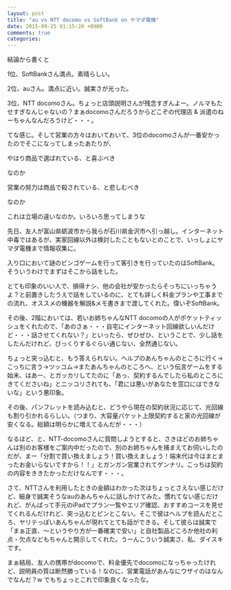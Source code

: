 ```yaml
---
layout: post
title: "au vs NTT docomo vs SoftBank on ヤマダ電機"
date: 2015-09-25 01:15:20 +0900
comments: true
categories: 
---
```


結論から書くと

1位、SoftBankさん満点。素晴らしい。

2位、auさん。満点に近い。誠実さが光った。

3位、NTT docomoさん。ちょっと店頭説明さんが残念すぎんよー。ノルマもたせすぎなんじゃないの？まぁdocomoさんだろうからどこぞの代理店 & 派遣のねーちゃんなんだろうけど・・・。

てな感じ。そして営業の方々はおいておいて、3位のdocomoさんが一番安かったのでそこになってしまったあたりが、

やはり商品で選ばれている、と喜ぶべき

なのか

営業の努力は商品で殺されている、と悲しむべき

なのか

これは立場の違いなのか。いろいろ思ってしまうな

先日、友人が富山県砺波市から我らが石川県金沢市へ引っ越し。インターネット中毒ではあるが、実家回線以外は検討したこともないとのことで、いっしょにヤマダ電機まで情報収集に。

入り口において謎のビンゴゲームを行って客引きを行っていたのはSoftBank。そういうわけでまずはそこから話をした。

とても印象のいい人で、損得ナシ、他の会社が安かったらそっちにいっちゃうよ？と前置きしたうえで話をしているのに、とても詳しく料金プランや工事までの流れ、オススメの機器を解説&メモ書きまで渡してくれた。偉いぞSoftBank。

その後、2階においては、若いお姉ちゃんなNTT docomoの人がポケットティッシュをくれたので、「あのさぁ・・・自宅にインターネット回線欲しいんだけど・・・話させてくれない？」といったら、ぜひぜひ、ということで、少し話をしたんだけれど、びっくりするぐらい通じない、全然通じない。

ちょっと突っ込むと、もう答えられない。ヘルプのあんちゃんのところに行く→こっちに言う→ツッコム→またあんちゃんのところへ、という伝言ゲームをする始末、はあー、とガッカリしてたのに「あっ、契約するんでしたら私のところにきてくださいね」とニッコリされても、「君には悪いがあなたを窓口にはできないな」という悪印象。

その後、パンフレットを読み込むと、どうやら現在の契約状況に応じて、光回線も割り引かれるらしい。（つまり、大容量パケット上限契約すると家の光回線が安くなる。総額は明らかに増えてるんだが・・・）

なるほど、と、NTT-docomoさんに質問しようとすると、さきほどのお姉ちゃんは別のお客様をご案内中だったので、別のお姉ちゃんを捕まえてお伺いしたのだが、まー「分割で買い換えましょう！買い換えましょう！端末代は今はまとまったお金いらないですから！！」とガンガン営業されてゲンナリ。こっちは契約の内容をききたかっただけなんです・・・。

さて、NTTさんを利用したときの金額はわかった次はちょっとさえない感じだけど、細身で誠実そうなauのあんちゃんに話しかけてみた。慣れてない感じだけれど、がんばって手元のiPadでプラン一覧やエリア確認、おすすめコースを見せてくれるんだけれど、突っ込むとピンとこない。そこで彼はヘルプを読んだところ、ヤリテっぽいあんちゃんが現れてとても話ができる。そして彼らは誠実で「まぁ正直、〜というやり方が一番確実で安い」と自社製品どころか他社の利点・欠点などもちゃんと開示してくれた。うーんこういう誠実さ、私、ダイスキです。

まぁ結局、友人の携帯がdocomoで、料金優先でdocomoになっちゃったけれど、説明員の質は断然勝っている！なのに、営業電話があんなにウザイのはなんでなんだ？w でもちょっとこれで印象良くなったな。
